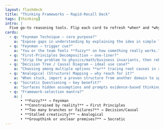 ```yaml
---
layout: flashdeck
title: "Thinking Frameworks – Rapid-Recall Deck"
tags: [thinking]
intro: |
  Five go-to reasoning tools. Flip each card to refresh *when* and *why* to deploy it.
cards:
  - q: "Feynman Technique – core purpose?"
    a: "Expose gaps in understanding by explaining the idea in simple language without notes."
  - q: "Feynman – trigger cue?"
    a: "You or the team feels **fuzzy** on how something really works."
  - q: "First-Principles Decomposition – one-liner?"
    a: "Strip the problem to physics/math/business invariants, then rebuild solutions from those non-negotiables."
  - q: "Decision Tree / Causal Diagram – ideal use case?"
    a: "Choosing among multiple options **or** tracing root causes in a complex system."
  - q: "Analogical (Structure) Mapping – why reach for it?"
    a: "When stuck, import a proven structure from another domain to spark novel designs."
  - q: "Socratic Questioning – key benefit?"
    a: "Surfaces hidden assumptions and prompts evidence-based thinking without antagonism."
  - q: "Framework-selection mantra?"
    a: |
       • **Fuzzy?** → Feynman  
       • **Constrained by reality?** → First Principles  
       • **Too many branches or failures?** → Decision/Causal  
       • **Stalled creativity?** → Analogical  
       • **Groupthink or unclear premises?** → Socratic
---
```

